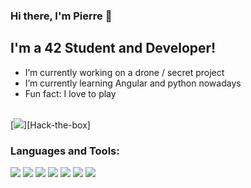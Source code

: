 ### Hi there, I'm Pierre 👋

## I'm a 42 Student and Developer!

- I’m currently working on a drone / secret project
- I’m currently learning Angular and python nowadays
- Fun fact: I love to play
<br />
[<img src="https://img.shields.io/badge/-hack%20the%20box-green?style=for-the-badge&logo=hack-the-box&logoColor=white" />][Hack-the-box]

### Languages and Tools:

[<img src="https://img.shields.io/badge/linux-%23FCC624.svg?&style=for-the-badge&logo=linux&logoColor=white" />][linux]
[<img src="https://img.shields.io/badge/neovim-%2357A143.svg?&style=for-the-badge&logo=neovim&logoColor=white"/>][neovim]
[<img src="https://img.shields.io/badge/99-%23A8B9CC.svg?&style=for-the-badge&logo=c&logoColor=white"/>][C]
[<img src="https://img.shields.io/badge/-python-%233776AB?style=for-the-badge&logo=python&logoColor=white"/>][Python]
[<img src="https://img.shields.io/badge/docker-%232496ED.svg?&style=for-the-badge&logo=docker&logoColor=white"/>][docker]
[<img src="https://img.shields.io/badge/typescript%20-%233178C6.svg?&style=for-the-badge&logo=typescript&logoColor=white"/>][Typescript]
[<img src="https://img.shields.io/badge/-angular-%23B52E31?style=for-the-badge&logo=angular"/>][Angular]

[linux]: https://lubuntu.fr/
[neovim]: https://neovim.io/
[github]: https://github.com/
[gitlab]: https://about.gitlab.com/
[Hack-the-box]: https://www.hackthebox.eu/
[stterminal]: https://st.suckless.org/
[C]: https://openclassrooms.com/fr/courses/19980-apprenez-a-programmer-en-c
[docker]: https://www.digitalocean.com/community/tutorials/how-to-install-and-use-docker-on-ubuntu-16-04
[Typescript]: https://www.typescriptlang.org/
[Angular]: https://angular.io/
[Python]: https://www.python.org/
<!--
[<img src="https://img.shields.io/badge/rust-%23000000.svg?&style=for-the-badge&logo=rust&logoColor=white"/>][rust]
[<img src="https://img.shields.io/badge/lua-%232C2D72.svg?&style=for-the-badge&logo=lua&logoColor=white"/>][lua]
**plagache/plagache** is a ✨ _special_ ✨ repository because its `README.md` (this file) appears on your GitHub profile.

Here are some ideas to get you started:

- 🔭 I’m currently working on ...
- 🌱 I’m currently learning ...
- 👯 I’m looking to collaborate on ...
- 🤔 I’m looking for help with ...
- 💬 Ask me about ...
- 📫 How to reach me: ...
- 😄 Pronouns: ...
- ⚡ Fun fact: ...
-->
